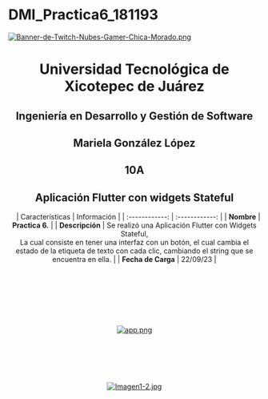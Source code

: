 # DMI_Practica6_181193

[![Banner-de-Twitch-Nubes-Gamer-Chica-Morado.png](https://i.postimg.cc/15q3LFXF/Banner-de-Twitch-Nubes-Gamer-Chica-Morado.png)](https://postimg.cc/MvzwBvyZ)

<div align="center">
  
# Universidad Tecnológica de Xicotepec de Juárez


## Ingeniería en Desarrollo y Gestión de Software
## Mariela González López
## 10A
## Aplicación Flutter con widgets Stateful

&nbsp;
&nbsp;
|  Características |  Información |
| :------------: | :------------: |
| **Nombre**  |  **Practica 6.**  |
| **Descripción**  | Se realizó una Aplicación Flutter con Widgets Stateful, <br> La cual consiste en tener una interfaz con un botón, el cual cambia el estado de la etiqueta de texto con cada clic, cambiando el string que se encuentra en ella. |
|  **Fecha de Carga** | 22/09/23  |

&nbsp;
&nbsp;

&nbsp;
&nbsp;

<br>
<br>

[![app.png](https://i.postimg.cc/N0pRhWPh/app.png)](https://postimg.cc/hJQXT3BM)

<br>
<br>
<br>
<br>

[![Imagen1-2.jpg](https://i.postimg.cc/x1swjyVj/Imagen1-2.jpg)](https://postimg.cc/0zwWcSNh)
